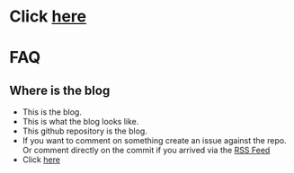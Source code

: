 # Click [here](index.org)
# FAQ
## Where is the blog
* This is the blog.
* This is what the blog looks like.
* This github repository is the blog.
* If you want to comment on something create an issue against the repo. Or comment directly on the commit if you arrived via the [RSS Feed](https://github.com/adsgray/microblog/commits/master.atom)
* Click [here](index.org)
